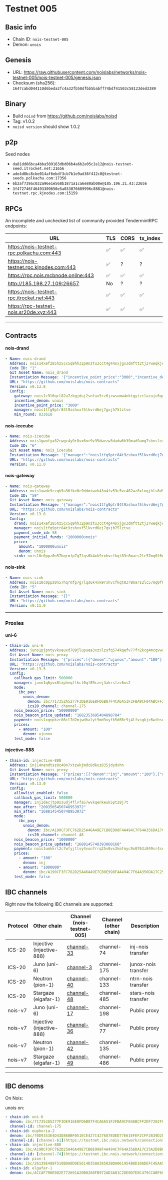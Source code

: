 # Testnet 005

## Basic info

- Chain ID: `nois-testnet-005`
- Demon: `unois`

## Genesis

- URL:
  <https://raw.githubusercontent.com/noislabs/networks/nois-testnet-005/nois-testnet-005/genesis.json>
- Checksum (sha256):
  `1647cabd044110d6beda2fc4a32fb50dfbb5babff74bdf41503c58123ded3389`

## Binary

- Build `noisd` from <https://github.com/noislabs/noisd>
- Tag: v1.0.2
- `noisd version` should show 1.0.2

## p2p

Seed nodes

- `da81dd66bca4bba509163dbd06b4a6b2e05c2e12@nois-testnet-seed.itrocket.net:21656`
- `ade4d8bc8cbe014af6ebdf3cb7b1e9ad36f412c0@testnet-seeds.polkachu.com:17356`
- `6b2af739ac032a96e1e568b1871a1ca6e80ab08e@185.196.21.43:22656`
- `3f472746f46493309650e5a033076689996c8881@nois-testnet.rpc.kjnodes.com:15159`

## RPCs

An incomplete and unchecked list of community provided TendermintRPC endpoints:

| URL                                       | TLS | CORS | tx_index |
| ----------------------------------------- | --- | ---- | -------- |
| https://nois-testnet-rpc.polkachu.com:443 | ✅  | ✅   | ✅       |
| https://nois-testnet.rpc.kjnodes.com:443  | ✅  | ?    | ?        |
| https://rpc.nois.mcbnode.online:443       | ✅  | ✅   | ✅       |
| http://185.198.27.109:26657               | No  | ?    | ?        |
| https://nois-testnet-rpc.itrocket.net:443 | ✅  | ✅   | ✅       |
| https://rpc-testnet-nois.sr20de.xyz:443   | ✅  | ✅   | ✅       |

---

## Contracts

#### nois-drand

```yaml
- Name: nois-drand
  Address: nois14xef285hz5cx5q9hh32p9nztu3cct4g44sxjgx3dmftt2tj2rweqkjextk
  Code ID: "1"
  Git Asset Name: nois_drand
  Instantiation Message: '{"incentive_point_price":"3000","incentive_denom":"unois","min_round":,"manager":"nois1tfg9ptr84t9zshxxf5lkvrd6ej7gxjh75lztve"}'
  URL: "https://github.com/noislabs/nois-contracts"
  Version: v0.13.8
  Config:
    gateway: nois1c9l6qcl82u7zkgjduj2snfuv5rz6jzwsumw4nktgytzclazujc6qc05p5j
    incentive_denom: unois
    incentive_point_price: "3000"
    manager: nois1tfg9ptr84t9zshxxf5lkvrd6ej7gxjh75lztve
    min_round: 833618
```

#### nois-icecube

```yaml
- Name: nois-icecube
  Address: nois1gwnfyx82rwgc4y9r8vx6nr9v35dwezw3dadw6h39mad9amg7shnsler5f0
  Code ID: "6"
  Git Asset Name: nois_icecube
  Instantiation Message: '{"manager":"nois1tfg9ptr84t9zshxxf5lkvrd6ej7gxjh75lztve"}'
  URL: "https://github.com/noislabs/nois-contracts"
  Version: v0.11.0
```

#### nois-gateway

```yaml
- Name: nois-gateway
  Address: nois1xwde9rzqk5u36fke0r9ddmtwvh43n4fv53c5vc462wz8xlnqjhls6d90xc
  Code ID: "59"
  Git Asset Name: nois_gateway
  Instantiation Message: '{"manager":"nois1tfg9ptr84t9zshxxf5lkvrd6ej7gxjh75lztve","price":{"denom":"unois","amount":"50000000"},"payment_code_id":57,"sink":"nois10c0ppz0n57hqrmfp7g7lqs6k4xk9rxhvcfkqt83r8mars2lc57mq0f6cty"}'
  URL: "https://github.com/noislabs/nois-contracts"
  Version: v0.13.8
  Config:
    drand: nois14xef285hz5cx5q9hh32p9nztu3cct4g44sxjgx3dmftt2tj2rweqkjextk
    manager: nois1tfg9ptr84t9zshxxf5lkvrd6ej7gxjh75lztve
    payment_code_id: 58
    payment_initial_funds: "2000000unois"
    price:
      amount: "1000000unois"
      denom: unois
    sink: nois10c0ppz0n57hqrmfp7g7lqs6k4xk9rxhvcfkqt83r8mars2lc57mq0f6cty
```

#### nois-sink

```yaml
- Name: nois-sink
  Address: nois10c0ppz0n57hqrmfp7g7lqs6k4xk9rxhvcfkqt83r8mars2lc57mq0f6cty
  Code ID: "5"
  Git Asset Name: nois_sink
  Instantiation Message: "{}"
  URL: "https://github.com/noislabs/nois-contracts"
  Version: v0.11.0
```

---

### Proxies

#### uni-6

```yaml
- Chain-id: uni-6
  Address: juno1pjpntyvkxeuxd709jlupuea3xzxlzsfq574kqefv77fr2kcg4mcqvwqedq
  Git Asset Name: nois_proxy
  Instantiation Message: '{"prices":[{"denom":"ujunox","amount":"100"}],"manager":"juno1q6yvx8lxpheqflkcl0qf89czej4akrsfzc6xs2","callback_gas_limit":500000,"test_mode":false,"mode":{"ibc_pay":{"unois_denom":{"ics20_channel":"channel-175","denom":"ibc/717352A5277F3DE916E8FD6B87F4CA6A51F2FBA9CF04ABCFF2DF7202F8A8BC50"}}}}'
  URL: "https://github.com/noislabs/nois-contracts"
  Version: v0.13.5
  Config:
    callback_gas_limit: 500000
    manager: juno1q6yvx8lxpheqflkcl0qf89czej4akrsfzc6xs2
    mode:
      ibc_pay:
        unois_denom:
          denom: ibc/717352A5277F3DE916E8FD6B87F4CA6A51F2FBA9CF04ABCFF2DF7202F8A8BC50
          ics20_channel: channel-175
    nois_beacon_price: "50000000"
    nois_beacon_price_updated: "1682353695404898784"
    payment: nois1xgnpkzr86cl7d2mjwdhalyt9md3vyfk5d66r9j4lfvsgkjc6wthse2q53d
    prices:
      - amount: "100"
        denom: ujunox
    test_mode: false
```

#### injective-888

```yaml
- Chain-id: injective-888
  Address: inj14nendtsz0c40n7xtzwkjmdc8dkuz835jdydxhn
  Git Asset Name: nois_proxy
  Instantiation Message: '{"prices":[{"denom":"inj","amount":"100"},{"denom":"ibc/B0D9A85855FFB4C6472AD514B48C91275453B2AFC501472EE29895C400463E6B","amount":"1000000"}],"manager":"inj1decjtp0szudj4flvfa57wvkqenkeuk5pt28j7t","callback_gas_limit":10000,"test_mode":false,"mode":{"ibc_pay":{"unois_denom":{"ics20_channel":"channel-46","denom":"ibc/B0D9A85855FFB4C6472AD514B48C91275453B2AFC501472EE29895C400463E6B"}}}}'
  URL: "https://github.com/noislabs/nois-contracts"
  Version: v0.13.0
  config:
    allowlist_enabled: false
    callback_gas_limit: 500000
    manager: inj1decjtp0szudj4flvfa57wvkqenkeuk5pt28j7t
    max_after: "2003505450748953972"
    min_after: "1688145450748953972"
    mode:
      ibc_pay:
        unois_denom:
          denom: ibc/A190CF3FC762D25A46A49E7CB0E998F4A494C7F64A356DA17C25A2D8B0069D3B
          ics20_channel: channel-46
    nois_beacon_price: "1000000"
    nois_beacon_price_updated: "1688145748393860168"
    payment: nois1umkkrl2c7wfyjtlvy4vun7rrq25v0vx3kmfmyc9x0763z049sr4se2pd4s
    prices:
      - amount: "100"
        denom: inj
      - amount: "1000000"
        denom: ibc/A190CF3FC762D25A46A49E7CB0E998F4A494C7F64A356DA17C25A2D8B0069D3B
    test_mode: false
```

## IBC channels

Right now the following IBC channels are supported:

| Protocol | Other chain               | Channel (nois-testnet-005) | Channel (other chain) | Description         |
| -------- | ------------------------- | -------------------------- | --------------------- | ------------------- |
| ICS-20   | Injective (injective-888) | [channel-33]               | channel-74            | inj-nois transfer   |
| ICS-20   | Juno (uni-6)              | [channel-3]                | channel-175           | junox-nois transfer |
| ICS-20   | Neutron (pion-1)          | [channel-40]               | channel-133           | ntrn-nois transfer  |
| ICS-20   | Stargaze (elgafar-1)      | [channel-48]               | channel-485           | stars-nois transfer |
| nois-v7  | Juno (uni-6)              | [channel-17]               | channel-198           | Public proxy        |
| nois-v7  | Injective (injective-888) | [channel-36]               | channel-77            | Public proxy        |
| nois-v7  | Neutron (pion-1)          | [channel-42]               | channel-135           | Public proxy        |
| nois-v7  | Stargaze (elgafar-1)      | [channel-49]               | channel-486           | Public proxy        |

[channel-33]:
  https://testnet.ibc.nois.network/connections/connection-13/channels/transfer:channel-33
[channel-40]:
  https://testnet.ibc.nois.network/connections/connection-17/channels/transfer:channel-40
[channel-3]:
  https://testnet.ibc.nois.network/connections/connection-4/channels/transfer:channel-3
[channel-17]:
  https://testnet.ibc.nois.network/connections/connection-5/channels/wasm.nois1xwde9rzqk5u36fke0r9ddmtwvh43n4fv53c5vc462wz8xlnqjhls6d90xc:channel-17
[channel-36]:
  https://testnet.ibc.nois.network/connections/connection-13/channels/wasm.nois1xwde9rzqk5u36fke0r9ddmtwvh43n4fv53c5vc462wz8xlnqjhls6d90xc:channel-36
[channel-42]:
  https://testnet.ibc.nois.network/connections/connection-17/channels/wasm.nois1xwde9rzqk5u36fke0r9ddmtwvh43n4fv53c5vc462wz8xlnqjhls6d90xc:channel-42
[channel-48]:
  https://testnet.ibc.nois.network/connections/connection-23/channels/transfer:channel-48
[channel-49]:
  https://testnet.ibc.nois.network/connections/connection-23/channels/wasm.nois1xwde9rzqk5u36fke0r9ddmtwvh43n4fv53c5vc462wz8xlnqjhls6d90xc:channel-49

---

## IBC denoms

On Nois:

unois on:

```yaml
- chain-id: uni-6
  denom: ibc/717352A5277F3DE916E8FD6B87F4CA6A51F2FBA9CF04ABCFF2DF7202F8A8BC50
  channel-id: channel-175
- chain-id: euphoria-2
  denom: ibc/70D9353E4D43D860BF051ECE427C427687EDED77E61EFEF2CFF2839D28E6AE43
  channel-id: [channel-61](https://testnet.ibc.nois.network/connections/connection-2/channels/transfer:channel-8)
- chain-id: injective-888
  denom: ibc/A190CF3FC762D25A46A49E7CB0E998F4A494C7F64A356DA17C25A2D8B0069D3B
  channel-id: [channel-74](https://testnet.ibc.nois.network/connections/connection-13/channels/transfer:channel-33)
- chain-id: pion-1
  denom: ibc/26139E488F510BDA8DDE5614D358A38502BDA061954B8D10ADEFC4EAA58552FF
- chain-id: elgafar-1
  denom: ibc/ACCAF790E082E772691A20B0208FB972AD3A01C2DE0D7E8C479CCABF6C9F39B1
```
